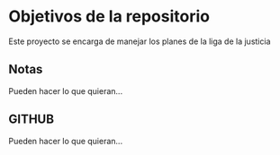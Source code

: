 # Objetivos de la repositorio

Este proyecto se encarga de manejar los planes de la liga de la justicia


## Notas
Pueden hacer lo que quieran...

## GITHUB
Pueden hacer lo que quieran...
